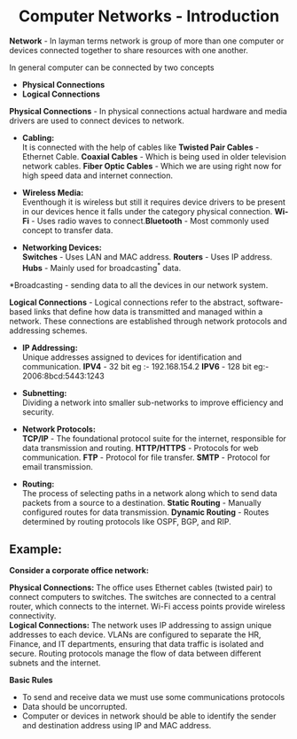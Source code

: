 <h1><center>Computer Networks - Introduction</center></h1>

<b>Network</b> - In layman terms network is group of more than one computer or devices connected together to share resources with one another.

In general computer can be connected by two concepts

<ul>
<li><b>Physical Connections</b></li>
<li><b>Logical Connections</b></li>
</ul>

<b>Physical Connections</b> - In physical connections actual hardware and media drivers are used to connect devices to network.
<ul>
<li><b>Cabling:</b></li> It is connected with the help of cables like <b>Twisted Pair Cables</b> - Ethernet Cable. <b>Coaxial Cables</b> - Which is being used in older television network cables. <b>Fiber Optic Cables</b> - Which we are using right now for high speed data and internet connection.
</ul>
<ul>
<li><b>Wireless Media:</b></li> Eventhough it is wireless but still it requires device drivers to be present in our devices hence it falls under the category physical connection. <b>Wi-Fi</b> - Uses radio waves to connect.<b>Bluetooth</b> - Most commonly used concept to transfer data.
</ul>

<ul>
<li><b>Networking Devices:</b></li> <b>Switches</b> - Uses LAN and MAC address. <b>Routers</b> - Uses IP address. <b>Hubs</b> - Mainly used for broadcasting<sup>*</sup> data.
</ul>
*Broadcasting - sending data to all the devices in our network system.

<b>Logical Connections</b> - Logical connections refer to the abstract, software-based links that define how data is transmitted and managed within a network. These connections are established through network protocols and addressing schemes.

<ul>
  <li><b>IP Addressing:</b></li> Unique addresses assigned to devices for identification and communication. <b>IPV4</b> - 32 bit eg :- 192.168.154.2 <b>IPV6</b> - 128 bit eg:- 2006:8bcd:5443:1243
</ul>

<ul>
  <li><b>Subnetting:</b></li> Dividing a network into smaller sub-networks to improve efficiency and security.
</ul>
<ul>
  <li><b>Network Protocols:</b></li> <b>TCP/IP</b> - The foundational protocol suite for the internet, responsible for data transmission and routing. <b>HTTP/HTTPS</b> - Protocols for web communication. <b>FTP</b> - Protocol for file transfer. <b>SMTP</b> - Protocol for email transmission.
</ul>


<ul>
  <li><b>Routing:</b></li> The process of selecting paths in a network along which to send data packets from a source to a destination. <b>Static Routing</b> - Manually configured routes for data transmission. <b>Dynamic Routing</b> - Routes determined by routing protocols like OSPF, BGP, and RIP.
</ul>

<h2>Example:</h2>
<b>Consider a corporate office network:</b>

<b>Physical Connections:</b> The office uses Ethernet cables (twisted pair) to connect computers to switches. The switches are connected to a central router, which connects to the internet. Wi-Fi access points provide wireless connectivity. <br>
<b>Logical Connections:</b> The network uses IP addressing to assign unique addresses to each device. VLANs are configured to separate the HR, Finance, and IT departments, ensuring that data traffic is isolated and secure. Routing protocols manage the flow of data between different subnets and the internet.

<b>Basic Rules</b>
<ul><li>To send and receive data we must use some communications protocols</li><li>Data should be uncorrupted.</li><li>Computer or devices in network should be able to identify the sender and destination address using IP and MAC address.</li></ul>
